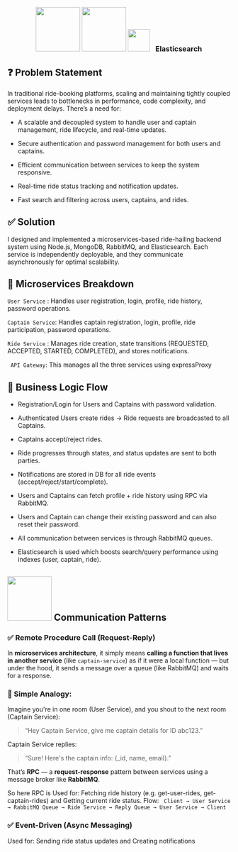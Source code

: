 <p align="center">
  <img src="https://upload.wikimedia.org/wikipedia/commons/d/d9/Node.js_logo.svg" width="100" />
  <img src="https://upload.wikimedia.org/wikipedia/commons/7/71/RabbitMQ_logo.svg" width="100" />
  <img src="https://avatars.githubusercontent.com/u/6764390?s=48&v=4" width="50"/>
  <span style="font-size:16px; margin-left:8px;"><strong>Elasticsearch</strong></span>
</p>


## ❓ Problem Statement
In traditional ride-booking platforms, scaling and maintaining tightly coupled services leads to bottlenecks in performance, code complexity, and deployment delays. There’s a need for:

- A scalable and decoupled system to handle user and captain management, ride lifecycle, and real-time updates.

- Secure authentication and password management for both users and captains.

- Efficient communication between services to keep the system responsive.

- Real-time ride status tracking and notification updates.

- Fast search and filtering across users, captains, and rides.


## ✅ Solution
I designed and implemented a microservices-based ride-hailing backend system using Node.js, MongoDB, RabbitMQ, and Elasticsearch. Each service is independently deployable, and they communicate asynchronously for optimal scalability.

## 🧩 Microservices Breakdown
`User Service` : Handles user registration, login, profile, ride history, password operations.

`Captain Service`: Handles captain registration, login, profile, ride participation, password operations.

`Ride Service` : Manages ride creation, state transitions (REQUESTED, ACCEPTED, STARTED, COMPLETED), and stores notifications.

` API Gateway`: This manages all the three services using expressProxy

## 🔄 Business Logic Flow
- Registration/Login for Users and Captains with password validation.

- Authenticated Users create rides → Ride requests are broadcasted to all Captains.

- Captains accept/reject rides.

- Ride progresses through states, and status updates are sent to both parties.

- Notifications are stored in DB for all ride events (accept/reject/start/complete).

- Users and Captains can fetch profile + ride history using RPC via RabbitMQ.

- Users and Captain can change their existing password and can also reset their password.

- All communication between services is through RabbitMQ queues.

- Elasticsearch is used which boosts search/query performance using indexes (user, captain, ride).

## <img src="https://upload.wikimedia.org/wikipedia/commons/7/71/RabbitMQ_logo.svg" width="100" /> Communication Patterns

### ✅ Remote Procedure Call (Request-Reply)

In **microservices architecture**, it simply means **calling a function that lives in another service** (like `captain-service`) as if it were a local function — but under the hood, it sends a message over a queue (like RabbitMQ) and waits for a response.


### 🧠 Simple Analogy:

Imagine you're in one room (User Service), and you shout to the next room (Captain Service):

> “Hey Captain Service, give me captain details for ID abc123.”
> 

Captain Service replies:

> “Sure! Here's the captain info: {_id, name, email}.”
> 

That’s **RPC** — a **request-response** pattern between services using a message broker like **RabbitMQ**.

So here RPC is Used for: Fetching ride history (e.g. get-user-rides, get-captain-rides) and Getting current ride status.
Flow:
` Client → User Service → RabbitMQ Queue → Ride Service → Reply Queue → User Service → Client`
### ✅ Event-Driven (Async Messaging)

Used for: Sending ride status updates and Creating notifications

